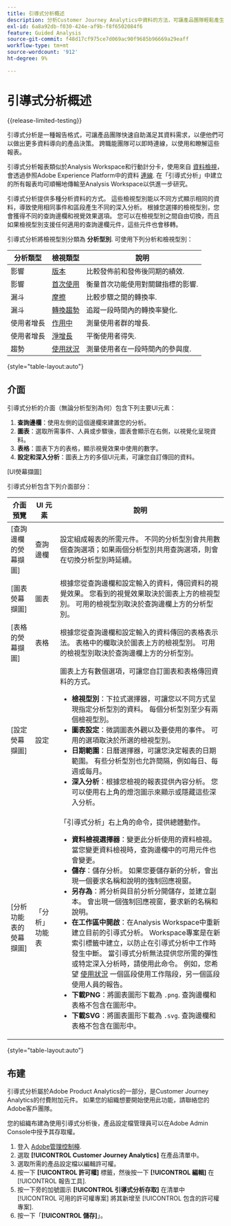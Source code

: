 ```yaml
---
title: 引導式分析概述
description: 分析Customer Journey Analytics中資料的方法，可讓產品團隊輕鬆產生報告和見解。
exl-id: 6a8a92db-f030-424e-af9b-f8f6502084f6
feature: Guided Analysis
source-git-commit: f48d17cf975ce7d069ac90f9685b96669a29eaff
workflow-type: tm+mt
source-wordcount: '912'
ht-degree: 9%

---
```


# 引導式分析概述

{{release-limited-testing}}

引導式分析是一種報告格式，可讓產品團隊快速自助滿足其資料需求，以便他們可以做出更多資料導向的產品決策。 跨職能團隊可以即時連線，以使用和瞭解這些報表。

引導式分析報表類似於Analysis Workspace和行動計分卡，使用來自 [資料檢視](../data-views/data-views.md)，會透過參照Adobe Experience Platform中的資料 [連線](../connections/overview.md). 在「引導式分析」中建立的所有報表均可順暢地傳輸至Analysis Workspace以供進一步研究。

引導式分析提供多種分析資料的方式。 這些檢視型別能以不同方式顯示相同的資料，導致使用相同事件和區段產生不同的深入分析。 根據您選擇的檢視型別，您會獲得不同的查詢邊欄和視覺效果選項。 您可以在檢視型別之間自由切換，而且如果檢視型別支援任何適用的查詢邊欄元件，這些元件也會移轉。

引導式分析將檢視型別分類為 **分析型別**. 可使用下列分析和檢視型別：

| 分析類型 | 檢視類型 | 說明 |
| --- | --- | --- |
| 影響 | [版本](types/release.md) | 比較發佈前和發佈後同期的績效. |
| 影響 | [首次使用](types/first-use.md) | 衡量首次功能使用對關鍵指標的影響. |
| 漏斗 | [摩擦](types/friction.md) | 比較步驟之間的轉換率. |
| 漏斗 | [轉換趨勢](types/conversion-trends.md) | 追蹤一段時間內的轉換率變化. |
| 使用者增長 | [作用中](types/active.md) | 測量使用者群的增長. |
| 使用者增長 | [淨增長](types/net-growth.md) | 平衡使用者得失. |
| 趨勢 | [使用狀況](types/usage.md) | 測量使用者在一段時間內的參與度. |

{style="table-layout:auto"}

## 介面

引導式分析的介面（無論分析型別為何）包含下列主要UI元素：

1. **查詢邊欄**：使用左側的這個邊欄來建置您的分析。
1. **圖表**：選取所需事件、人員或步驟後，圖表會顯示在右側，以視覺化呈現資料。
1. **表格**：圖表下方的表格，顯示視覺效果中使用的數字。
1. **設定和深入分析**：圖表上方的多個UI元素，可讓您自訂傳回的資料。

[UI熒幕擷圖]

引導式分析包含下列介面部分：

| 介面預覽 | UI 元素 | 說明 |
| --- | --- | --- |
| [查詢邊欄的熒幕擷圖] | 查詢邊欄 | 設定組成報表的所需元件。 不同的分析型別會共用數個查詢選項；如果兩個分析型別共用查詢選項，則會在切換分析型別時延續。 |
| [圖表熒幕擷圖] | 圖表 | 根據您從查詢邊欄和設定輸入的資料，傳回資料的視覺效果。 您看到的視覺效果取決於圖表上方的檢視型別。 可用的檢視型別取決於查詢邊欄上方的分析型別。 |
| [表格的熒幕擷圖] | 表格 | 根據您從查詢邊欄和設定輸入的資料傳回的表格表示法。 表格中的欄取決於圖表上方的檢視型別。 可用的檢視型別取決於查詢邊欄上方的分析型別。 |
| [設定熒幕擷圖] | 設定 | 圖表上方有數個選項，可讓您自訂圖表和表格傳回資料的方式。<ul><li>**檢視型別**：下拉式選擇器，可讓您以不同方式呈現指定分析型別的資料。 每個分析型別至少有兩個檢視型別。</li><li>**圖表設定**：微調圖表外觀以及要使用的事件。 可用的選項取決於所選的檢視型別。</li><li>**日期範圍**：日曆選擇器，可讓您決定報表的日期範圍。 有些分析型別也允許間隔，例如每日、每週或每月。</li><li>**深入分析**：根據您檢視的報表提供內容分析。 您可以使用右上角的燈泡圖示來顯示或隱藏這些深入分析。</li></ul> |
| [分析功能表的熒幕擷圖] | 「分析」功能表 | 「引導式分析」右上角的命令，提供總體動作。<ul><li>**資料檢視選擇器**：變更此分析使用的資料檢視。 當您變更資料檢視時，查詢邊欄中的可用元件也會變更。</li><li>**儲存**：儲存分析。 如果您要儲存新的分析，會出現一個要求名稱和說明的強制回應視窗。</li><li>**另存為**：將分析與目前分析分開儲存，並建立副本。 會出現一個強制回應視窗，要求新的名稱和說明。</li><li>**在工作區中開啟**：在Analysis Workspace中重新建立目前的引導式分析。 Workspace專案是在新索引標籤中建立，以防止在引導式分析中工作時發生中斷。 當引導式分析無法提供您所需的彈性或特定深入分析時，請使用此命令。 例如，您希望 [使用狀況](types/usage.md) 一個區段使用工作階段，另一個區段使用人員的報告。</li><li>**下載PNG**：將圖表圖形下載為 `.png`. 查詢邊欄和表格不包含在圖形中。</li><li>**下載SVG**：將圖表圖形下載為 `.svg`. 查詢邊欄和表格不包含在圖形中。</li></ul> |

{style="table-layout:auto"}

## 布建

引導式分析屬於Adobe Product Analytics的一部分，是Customer Journey Analytics的付費附加元件。 如果您的組織想要開始使用此功能，請聯絡您的Adobe客戶團隊。

您的組織布建為使用引導式分析後，產品設定檔管理員可以在Adobe Admin Console中授予其存取權。

1. 登入 [Adobe管理控制檯](https://adminconsole.adobe.com).
1. 選取 **[!UICONTROL Customer Journey Analytics]** 在產品清單中。
1. 選取所需的產品設定檔以編輯許可權。
1. 按一下 **[!UICONTROL 許可權]** 標籤，然後按一下 **[!UICONTROL 編輯]** 在 [!UICONTROL 報告工具].
1. 按一下旁的加號圖示 **[!UICONTROL 引導式分析存取]** 在清單中 [!UICONTROL 可用的許可權專案] 將其新增至 [!UICONTROL 包含的許可權專案].
1. 按一下「**[!UICONTROL 儲存]**」。

